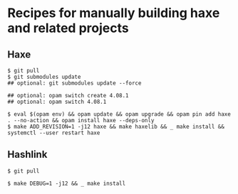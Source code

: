 # Recipes for manually building haxe and related projects

## Haxe

```
$ git pull
$ git submodules update
## optional: git submodules update --force

## optional: opam switch create 4.08.1
## optional: opam switch 4.08.1

$ eval $(opam env) && opam update && opam upgrade && opam pin add haxe . --no-action && opam install haxe --deps-only
$ make ADD_REVISION=1 -j12 haxe && make haxelib && _ make install && systemctl --user restart haxe
```

## Hashlink

```
$ git pull

$ make DEBUG=1 -j12 && _ make install
```
